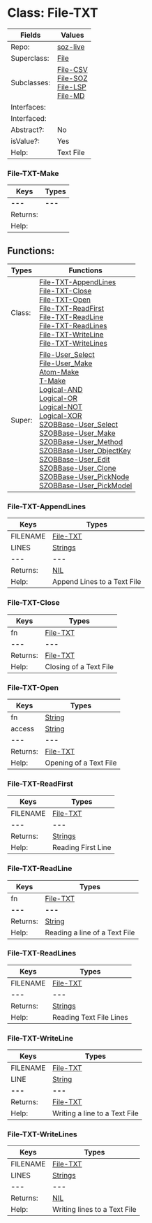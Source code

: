 
# Class:	File-TXT

| Fields | Values |
| --------- | --------- |
| Repo: | [soz-live](/repos/soz-live.html) |
| Superclass: | [File](File.html) |
| Subclasses: | [File-CSV](File-CSV.html) <br> [File-SOZ](File-SOZ.html) <br> [File-LSP](File-LSP.html) <br> [File-MD](File-MD.html) |
| Interfaces: |  |
| Interfaced: |  |
| Abstract?: | No |
| isValue?: | Yes |
| Help: | Text File |

### File-TXT-Make

| Keys | Types |
| --------- | --------- |
| **---** | **---** |
| Returns: |  |
| Help: |  |


## Functions:

| Types | Functions |
| --------- | --------- |
| Class: | [File-TXT-AppendLines](#File-TXT-AppendLines) <br> [File-TXT-Close](#File-TXT-Close) <br> [File-TXT-Open](#File-TXT-Open) <br> [File-TXT-ReadFirst](#File-TXT-ReadFirst) <br> [File-TXT-ReadLine](#File-TXT-ReadLine) <br> [File-TXT-ReadLines](#File-TXT-ReadLines) <br> [File-TXT-WriteLine](#File-TXT-WriteLine) <br> [File-TXT-WriteLines](#File-TXT-WriteLines) |
| Super: | [File-User_Select](File.html) <br> [File-User_Make](File.html) <br> [Atom-Make](Atom.html) <br> [T-Make](T.html) <br> [Logical-AND](Logical.html) <br> [Logical-OR](Logical.html) <br> [Logical-NOT](Logical.html) <br> [Logical-XOR](Logical.html) <br> [SZOBBase-User_Select](SZOBBase.html) <br> [SZOBBase-User_Make](SZOBBase.html) <br> [SZOBBase-User_Method](SZOBBase.html) <br> [SZOBBase-User_ObjectKey](SZOBBase.html) <br> [SZOBBase-User_Edit](SZOBBase.html) <br> [SZOBBase-User_Clone](SZOBBase.html) <br> [SZOBBase-User_PickNode](SZOBBase.html) <br> [SZOBBase-User_PickModel](SZOBBase.html) |


### File-TXT-AppendLines

| Keys | Types |
| --------- | --------- |
| FILENAME | [File-TXT](File-TXT.html) |
| LINES | [Strings](Strings.html) |
| **---** | **---** |
| Returns: | [NIL](NIL.html) |
| Help: | Append Lines to a Text File |

### File-TXT-Close

| Keys | Types |
| --------- | --------- |
| fn | [File-TXT](File-TXT.html) |
| **---** | **---** |
| Returns: | [File-TXT](File-TXT.html) |
| Help: | Closing of a Text File |

### File-TXT-Open

| Keys | Types |
| --------- | --------- |
| fn | [String](String.html) |
| access | [String](String.html) |
| **---** | **---** |
| Returns: | [File-TXT](File-TXT.html) |
| Help: | Opening of a Text File |

### File-TXT-ReadFirst

| Keys | Types |
| --------- | --------- |
| FILENAME | [File-TXT](File-TXT.html) |
| **---** | **---** |
| Returns: | [Strings](Strings.html) |
| Help: | Reading First Line |

### File-TXT-ReadLine

| Keys | Types |
| --------- | --------- |
| fn | [File-TXT](File-TXT.html) |
| **---** | **---** |
| Returns: | [String](String.html) |
| Help: | Reading a line of a Text File |

### File-TXT-ReadLines

| Keys | Types |
| --------- | --------- |
| FILENAME | [File-TXT](File-TXT.html) |
| **---** | **---** |
| Returns: | [Strings](Strings.html) |
| Help: | Reading Text File Lines |

### File-TXT-WriteLine

| Keys | Types |
| --------- | --------- |
| FILENAME | [File-TXT](File-TXT.html) |
| LINE | [String](String.html) |
| **---** | **---** |
| Returns: | [File-TXT](File-TXT.html) |
| Help: | Writing a line to a Text File |

### File-TXT-WriteLines

| Keys | Types |
| --------- | --------- |
| FILENAME | [File-TXT](File-TXT.html) |
| LINES | [Strings](Strings.html) |
| **---** | **---** |
| Returns: | [NIL](NIL.html) |
| Help: | Writing lines to a Text File |

